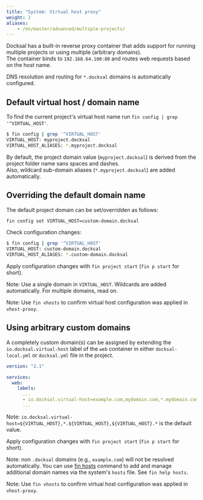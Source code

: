 ```yaml
---
title: "System: Virtual host proxy"
weight: 2
aliases:
    - /en/master/advanced/multiple-projects/
---
```



Docksal has a built-in reverse proxy container that adds support for running multiple projects or using multiple (arbitrary domains).  
The container binds to `192.168.64.100:80` and routes web requests based on the host name.

DNS resolution and routing for `*.docksal` domains is automatically configured. 


## Default virtual host / domain name

To find the current project's virtual host name run `fin config | grep '^VIRTUAL_HOST'`.

```bash
$ fin config | grep '^VIRTUAL_HOST'
VIRTUAL_HOST: myproject.docksal
VIRTUAL_HOST_ALIASES: *.myproject.docksal
```

By default, the project domain value (`myproject.docksal`) is derived from the project folder name sans spaces and dashes.  
Also, wildcard sub-domain aliases (`*.myproject.docksal`) are added automatically.


## Overriding the default domain name

The default project domain can be set/overridden as follows:

```bash
fin config set VIRTUAL_HOST=custom-domain.docksal
```

Check configuration changes:

````bash
$ fin config | grep '^VIRTUAL_HOST'
VIRTUAL_HOST: custom-domain.docksal
VIRTUAL_HOST_ALIASES: *.custom-domain.docksal
````

Apply configuration changes with `fin project start` (`fin p start` for short).

Note: Use a single domain in `VIRTUAL_HOST`. Wildcards are added automatically. For multiple domains, read on.

Note: Use `fin vhosts` to confirm virtual host configuration was applied in `vhost-proxy`.

## Using arbitrary custom domains

A completely custom domain(s) can be assigned by extending the `io.docksal.virtual-host` label of the `web` container in 
either `docksal-local.yml` or `docksal.yml` file in the project.

```yaml
version: "2.1"

services:
  web:
    labels:
      ...
      - io.docksal.virtual-host=example.com,mydomain.com,*.mydomain.com
      ...
```

Note: `io.docksal.virtual-host=${VIRTUAL_HOST},*.${VIRTUAL_HOST},${VIRTUAL_HOST}.*` is the default value.

Apply configuration changes with `fin project start` (`fin p start` for short).

Note: non `.docksal` domains (e.g., `example.com`) will not be resolved automatically.
You can use [fin hosts](/fin/fin-help/#hosts) command to add and manage additional domain names via the system's `hosts` file. 
See `fin help hosts`.

Note: Use `fin vhosts` to confirm virtual host configuration was applied in `vhost-proxy`.
